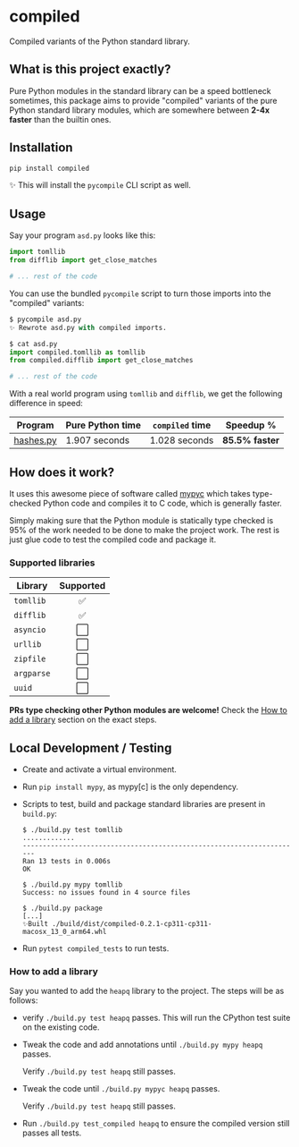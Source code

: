 # compiled

Compiled variants of the Python standard library.

## What is this project exactly?

Pure Python modules in the standard library can be a speed bottleneck sometimes,
this package aims to provide "compiled" variants of the pure Python standard
library modules, which are somewhere between **2-4x faster** than the builtin ones.

## Installation

```bash
pip install compiled
```

✨ This will install the `pycompile` CLI script as well.

## Usage

Say your program `asd.py` looks like this:

```python
import tomllib
from difflib import get_close_matches

# ... rest of the code
```

You can use the bundled `pycompile` script to turn those imports into the
"compiled" variants:

```python
$ pycompile asd.py
✨ Rewrote asd.py with compiled imports.

$ cat asd.py
import compiled.tomllib as tomllib
from compiled.difflib import get_close_matches

# ... rest of the code
```

With a real world program using `tomllib` and `difflib`, we get the following
difference in speed:

| Program        | Pure Python time | `compiled` time | **Speedup %**    |
| -------------- | ---------------- | --------------- | ---------------- |
| [hashes.py][1] | 1.907 seconds    | 1.028 seconds   | **85.5% faster** |

[1]: ./compiled_examples/hashes.py

## How does it work?

It uses this awesome piece of software called [mypyc](https://github.com/mypyc/mypyc)
which takes type-checked Python code and compiles it to C code, which is generally
faster.

Simply making sure that the Python module is statically type checked is 95% of the
work needed to be done to make the project work. The rest is just glue code to test
the compiled code and package it.

### Supported libraries

| Library    | Supported |
| ---------- | :-------: |
| `tomllib`  |    ✅     |
| `difflib`  |    ✅     |
| `asyncio`  |    ⬜️    |
| `urllib`   |    ⬜️    |
| `zipfile`  |    ⬜️    |
| `argparse` |    ⬜️    |
| `uuid`     |    ⬜️    |

**PRs type checking other Python modules are welcome!**
Check the [How to add a library](#how-to-add-a-library) section on the exact steps.

## Local Development / Testing

- Create and activate a virtual environment.
- Run `pip install mypy`, as mypy[c] is the only dependency.
- Scripts to test, build and package standard libraries are present in
  `build.py`:

  ```console
  $ ./build.py test tomllib
  .............
  ----------------------------------------------------------------------
  Ran 13 tests in 0.006s
  OK

  $ ./build.py mypy tomllib
  Success: no issues found in 4 source files

  $ ./build.py package
  [...]
  ✨Built ./build/dist/compiled-0.2.1-cp311-cp311-macosx_13_0_arm64.whl
  ```

- Run `pytest compiled_tests` to run tests.

### How to add a library

Say you wanted to add the `heapq` library to the project. The steps will be as follows:

- verify `./build.py test heapq` passes. This will run the CPython test suite on the existing code.
- Tweak the code and add annotations until `./build.py mypy heapq` passes.

  Verify `./build.py test heapq` still passes.
- Tweak the code until `./build.py mypyc heapq` passes.

  Verify `./build.py test heapq` still passes.
- Run `./build.py test_compiled heapq` to ensure the compiled version still passes all tests.
